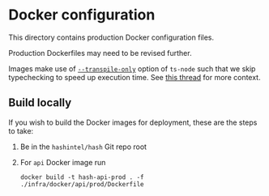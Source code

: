 # Docker configuration

This directory contains production Docker configuration files.

Production Dockerfiles may need to be revised further.

Images make use of [`--transpile-only`](https://github.com/TypeStrong/ts-node#transpilers) option of `ts-node` such that we skip typechecking to speed up execution time.
See [this thread](https://github.com/TypeStrong/ts-node/issues/104) for more context.

## Build locally

If you wish to build the Docker images for deployment, these are the steps to take:

1. Be in the `hashintel/hash` Git repo root
2. For `api` Docker image run

   ```shell
   docker build -t hash-api-prod . -f ./infra/docker/api/prod/Dockerfile
   ```
